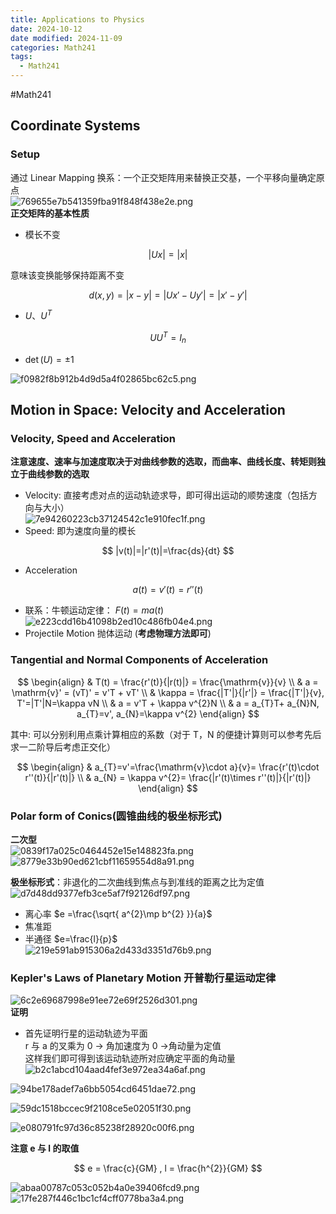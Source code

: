 ```yaml
---
title: Applications to Physics
date: 2024-10-12
date modified: 2024-11-09
categories: Math241
tags:
  - Math241
---
```

#Math241 

## Coordinate Systems

### Setup

通过 Linear Mapping 换系：一个正交矩阵用来替换正交基，一个平移向量确定原点  
![769655e7b541359fba91f848f438e2e.png](https://s2.loli.net/2024/10/12/Kn52UwLqeWlykhI.png)  
**正交矩阵的基本性质**
- 模长不变

$$
|Ux| = |x|
$$

意味该变换能够保持距离不变

$$
d(x,y) = |x-y| = |Ux'-Uy'|= |x'-y'|
$$

- $U、U^{T}$

$$
UU^{T} = I_{n}
$$

- $\det(U)=\pm1$


![f0982f8b912b4d9d5a4f02865bc62c5.png](https://s2.loli.net/2024/10/12/8VazGFCImXq52oO.png)

## Motion in Space: Velocity and Acceleration

### Velocity, Speed and Acceleration

**注意速度、速率与加速度取决于对曲线参数的选取，而曲率、曲线长度、转矩则独立于曲线参数的选取**
- Velocity: 直接考虑对点的运动轨迹求导，即可得出运动的顺势速度（包括方向与大小）  
![7e94260223cb37124542c1e910fec1f.png](https://s2.loli.net/2024/10/09/p9rt738ixEfPjAJ.png)
- Speed: 即为速度向量的模长

$$
|v(t)|=|r'(t)|=\frac{ds}{dt}
$$

- Acceleration

$$
a(t)=v'(t)=r''(t)
$$

- 联系：牛顿运动定律： $F(t)=ma(t)$  
![e223cdd16b41098b2ed10c486fb04e4.png](https://s2.loli.net/2024/10/09/PMFlAcwyRh96ndu.png)
- Projectile Motion 抛体运动 (**考虑物理方法即可**)



### Tangential and Normal Components of Acceleration

$$
\begin{align}
& T(t) = \frac{r'(t)}{|r(t)|} = \frac{\mathrm{v}}{v}  \\
& a = \mathrm{v}' = (vT)' = v'T + vT' \\
& \kappa = \frac{|T'|}{|r'|} = \frac{|T'|}{v}, T'=|T'|N=\kappa vN \\
& a = v'T + \kappa v^{2}N  \\
& a = a_{T}T+ a_{N}N, a_{T}=v', a_{N}=\kappa v^{2}
\end{align}
$$

其中: 可以分别利用点乘计算相应的系数（对于 T，N 的便捷计算则可以参考先后求一二阶导后考虑正交化）

$$
\begin{align}
& a_{T}=v'=\frac{\mathrm{v}\cdot a}{v}=  \frac{r'(t)\cdot r''(t)}{|r'(t)|}  \\
& a_{N} = \kappa v^{2}= \frac{|r'(t)\times r''(t)|}{|r'(t)|}
\end{align}
$$

### Polar form of Conics(圆锥曲线的极坐标形式)

**二次型**  
![0839f17a025c0464452e15e148823fa.png](https://s2.loli.net/2024/10/14/4cjSMmVA9aITvQ7.png)  
![8779e33b90ed621cbf11659554d8a91.png](https://s2.loli.net/2024/10/14/8i3G5NsQUqfMcaw.png)

**极坐标形式**：非退化的二次曲线到焦点与到准线的距离之比为定值  
![d7d48dd9377efb3ce5af7f92126df97.png](https://s2.loli.net/2024/10/14/Pjwf5Q6qUC4Livz.png)
- 离心率 $e =\frac{\sqrt{ a^{2}\mp b^{2} }}{a}$
- 焦准距
- 半通径 $e=\frac{l}{p}$  
![219e591ab915306a2d433d3351d76b9.png](https://s2.loli.net/2024/10/14/kR1zV4e9NGuD6MT.png)

### Kepler's Laws of Planetary Motion 开普勒行星运动定律

![6c2e69687998e91ee72e69f2526d301.png](https://s2.loli.net/2024/10/14/E5LRcia9npXzjyv.png)  
**证明**
- 首先证明行星的运动轨迹为平面  
r 与 a 的叉乘为 0 -> 角加速度为 0  ->角动量为定值  
这样我们即可得到该运动轨迹所对应确定平面的角动量  
![b2c1abcd104aad4fef3e972ea34a6af.png](https://s2.loli.net/2024/10/15/Mb7T4HWNJXus3rz.png)  

![94be178adef7a6bb5054cd6451dae72.png](https://s2.loli.net/2024/10/15/9advEzU2m5NFYMt.png)

![59dc1518bccec9f2108ce5e02051f30.png](https://s2.loli.net/2024/10/15/IlUBvOsnFVmfb1W.png)

![e080791fc97d36c85238f28920c00f6.png](https://s2.loli.net/2024/10/15/PpWsabDOlvcAQNw.png)

**注意 e 与 l 的取值**

$$
e = \frac{c}{GM} , l = \frac{h^{2}}{GM}
$$

![abaa00787c053c052b4a0e39406fcd9.png](https://s2.loli.net/2024/10/15/u9lmZwn7XHNL6Gv.png)  
![17fe287f446c1bc1cf4cff0778ba3a4.png](https://s2.loli.net/2024/10/15/5QjwMs2uzf6eWIp.png)
